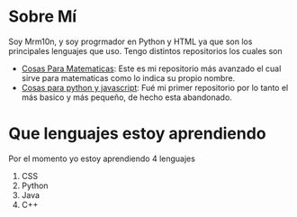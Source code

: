 # Sobre Mí

Soy Mrm10n, y soy progrmador en Python y HTML ya que son los principales lenguajes que uso.
Tengo distintos repositorios los cuales son

* [Cosas Para Matematicas](https://github.com/MrM10n/CosasParaMatematicas): Este es mi repositorio más avanzado el cual sirve para matematicas como lo indica su propio nombre.
* [Cosas para python y javascript](https://github.com/MrM10n/Experimentswithpyandjs): Fué mi primer repositorio por lo tanto el más basico y más pequeño, de hecho esta abandonado.

# Que lenguajes estoy aprendiendo

Por el momento yo estoy aprendiendo 4 lenguajes 

1. CSS
2. Python
3. Java
4. C++
